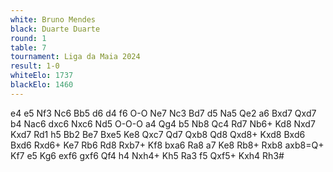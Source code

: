 ```yaml
---
white: Bruno Mendes
black: Duarte Duarte
round: 1
table: 7
tournament: Liga da Maia 2024
result: 1-0
whiteElo: 1737
blackElo: 1460
---
```


e4 e5 Nf3 Nc6 Bb5 d6 d4 f6 O-O Ne7 Nc3 Bd7 d5 Na5 Qe2 a6 Bxd7 Qxd7 b4 Nac6 dxc6 Nxc6 Nd5 O-O-O a4 Qg4 b5 Nb8 Qc4 Rd7 Nb6+ Kd8 Nxd7 Kxd7 Rd1 h5 Bb2 Be7 Bxe5 Ke8 Qxc7 Qd7 Qxb8 Qd8 Qxd8+ Kxd8 Bxd6 Bxd6 Rxd6+ Ke7 Rb6 Rd8 Rxb7+ Kf8 bxa6 Ra8 a7 Ke8 Rb8+ Rxb8 axb8=Q+ Kf7 e5 Kg6 exf6 gxf6 Qf4 h4 Nxh4+ Kh5 Ra3 f5 Qxf5+ Kxh4 Rh3#